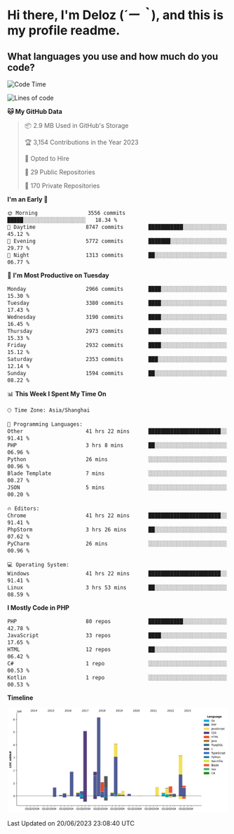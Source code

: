 # **Hi there, I'm Deloz (*´ー｀*), and this is my profile readme.**

## **What languages you use and how much do you code?**

<!--START_SECTION:waka-->
![Code Time](http://img.shields.io/badge/Code%20Time-1%2C730%20hrs%205%20mins-blue)

![Lines of code](https://img.shields.io/badge/From%20Hello%20World%20I%27ve%20Written-31.0%20million%20lines%20of%20code-blue)

**🐱 My GitHub Data** 

> 📦 2.9 MB Used in GitHub's Storage 
 > 
> 🏆 3,154 Contributions in the Year 2023
 > 
> 💼 Opted to Hire
 > 
> 📜 29 Public Repositories 
 > 
> 🔑 170 Private Repositories 
 > 
**I'm an Early 🐤** 

```text
🌞 Morning                3556 commits        █████░░░░░░░░░░░░░░░░░░░░   18.34 % 
🌆 Daytime                8747 commits        ███████████░░░░░░░░░░░░░░   45.12 % 
🌃 Evening                5772 commits        ███████░░░░░░░░░░░░░░░░░░   29.77 % 
🌙 Night                  1313 commits        ██░░░░░░░░░░░░░░░░░░░░░░░   06.77 % 
```
📅 **I'm Most Productive on Tuesday** 

```text
Monday                   2966 commits        ████░░░░░░░░░░░░░░░░░░░░░   15.30 % 
Tuesday                  3380 commits        ████░░░░░░░░░░░░░░░░░░░░░   17.43 % 
Wednesday                3190 commits        ████░░░░░░░░░░░░░░░░░░░░░   16.45 % 
Thursday                 2973 commits        ████░░░░░░░░░░░░░░░░░░░░░   15.33 % 
Friday                   2932 commits        ████░░░░░░░░░░░░░░░░░░░░░   15.12 % 
Saturday                 2353 commits        ███░░░░░░░░░░░░░░░░░░░░░░   12.14 % 
Sunday                   1594 commits        ██░░░░░░░░░░░░░░░░░░░░░░░   08.22 % 
```


📊 **This Week I Spent My Time On** 

```text
🕑︎ Time Zone: Asia/Shanghai

💬 Programming Languages: 
Other                    41 hrs 22 mins      ███████████████████████░░   91.41 % 
PHP                      3 hrs 8 mins        ██░░░░░░░░░░░░░░░░░░░░░░░   06.96 % 
Python                   26 mins             ░░░░░░░░░░░░░░░░░░░░░░░░░   00.96 % 
Blade Template           7 mins              ░░░░░░░░░░░░░░░░░░░░░░░░░   00.27 % 
JSON                     5 mins              ░░░░░░░░░░░░░░░░░░░░░░░░░   00.20 % 

🔥 Editors: 
Chrome                   41 hrs 22 mins      ███████████████████████░░   91.41 % 
PhpStorm                 3 hrs 26 mins       ██░░░░░░░░░░░░░░░░░░░░░░░   07.62 % 
PyCharm                  26 mins             ░░░░░░░░░░░░░░░░░░░░░░░░░   00.96 % 

💻 Operating System: 
Windows                  41 hrs 22 mins      ███████████████████████░░   91.41 % 
Linux                    3 hrs 53 mins       ██░░░░░░░░░░░░░░░░░░░░░░░   08.59 % 
```

**I Mostly Code in PHP** 

```text
PHP                      80 repos            ███████████░░░░░░░░░░░░░░   42.78 % 
JavaScript               33 repos            ████░░░░░░░░░░░░░░░░░░░░░   17.65 % 
HTML                     12 repos            ██░░░░░░░░░░░░░░░░░░░░░░░   06.42 % 
C#                       1 repo              ░░░░░░░░░░░░░░░░░░░░░░░░░   00.53 % 
Kotlin                   1 repo              ░░░░░░░░░░░░░░░░░░░░░░░░░   00.53 % 
```



**Timeline**

![Lines of Code chart](https://raw.githubusercontent.com/deloz/deloz/main/assets/bar_graph.png)


 Last Updated on 20/06/2023 23:08:40 UTC
<!--END_SECTION:waka-->
